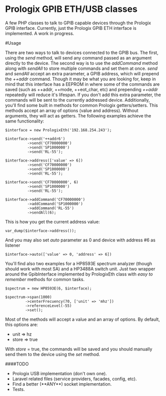# Prologix GPIB ETH/USB classes

A few PHP classes to talk to GPIB capable devices through the Prologix GPIB interface. Currently, just the Prologix GPIB ETH interface is implemented. A work in progress.


#Usage

There are two ways to talk to devices connected to the GPIB bus. The first, using the *send* method, will send any command passed as an argument directly to the device. The second way is to use the *addCommand* method along with *sendAll* to store multiple commands and set them at once. *send* and *sendAll* accept an extra parameter, a GPIB address, which will prepend the *++addr* command. Though it may be what you are looking for, keep in mind that this interface has a EEPROM in where some of the commands are saved (such as ++addr, ++mode, ++eot_char, etc) and prepending *++addr* repeatedly will reduce it's lifespan. If you don't add this extra parameter, the commands will be sent to the currently addressed device. Additionally, you'll find some built in methods for common Prologix getters/setters. This methods accept an array of options (value and address). Without arguments, they will act as getters. The following examples achieve the same functionality:


```
$interface = new PrologixEth('192.168.254.243');

$interface->send('++addr6')
		  ->send('CF70000000')
		  ->send('SP1000000')
		  ->send('RL-55');

$interface->address(['value' => 6])
	      ->send('CF70000000')
		  ->send('SP1000000')
		  ->send('RL-55');		  

$interface->send('CF70000000', 6)
		  ->send('SP1000000')
		  ->send('RL-55');

$interface->addCommand('CF70000000')
		  ->addCommand('SP1000000')
		  ->addCommand('RL-55')
		  ->sendAll(6);
```

This is how you get the current address value:

```
var_dump($interface->address());
```

And you may also set *auto* parameter as 0 and device with address #6 as listener

```
$interface->auto(['value' => 0, 'address' => 6])
```

You'll find also two examples for a HP8593E spectrum analyzer (though should work with most SA) and a HP3488A switch unit. Just two wrapper around the GpibInterface implemented by PrologixEth class with *easy to remember* methods for common tasks.

```
$spectrum = new HP8593E(6, $interface);

$spectrum->span(1000)
		 ->centerFrecuency(70, ['unit' => 'mhz'])
		 ->referenceLevel(-55)
		 ->set();
```

Most of the methods will accept a value and an array of options. By default, this options are:

- unit => hz
- store => true

With *store* = true, the commands will be saved and you should manually send them to the device using the *set* method.

####TODO

- Prologix USB implementation (don't own one).
- Laravel related files (service providers, facades, config, etc).
- Find a better (\*\*ANY\*\*) socket implementation.
- Tests.